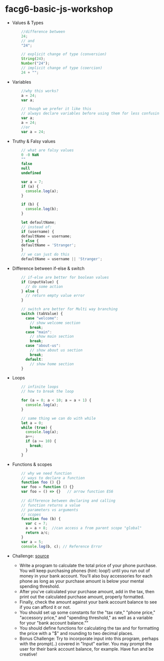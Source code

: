 # facg6-basic-js-workshop
* Values & Types
    ```js
        //difference between 
        24;
        // and 
        "24";

        // explicit change of type (conversion)
        String(24);
        Number("24");
        // implicit change of type (coercion)
        24 + "";
    ```
* Variables 
    ```js
        //why this works?
        a = 24;
        var a;

        // though we prefer it like this
        // always declare variables before using them for less confusing code
        var a;
        a = 24;
        //or
        var a = 24;
    ```
* Truthy & Falsy values
    ```js
        // what are falsy values
        0 -0 NaN
        ""
        false
        null
        undefined
    ```
    ```js
        var a = 7;
        if (a) {
          console.log(a);
        }

        if (b) {
          console.log(b);
        }
    ```
    ```js
        let defaultName;
        // instead of:
        if (username) {
        defaultName = username;
        } else {
        defaultName = 'Stranger';
        }
        // we can just do this
        defaultName = username || 'Stranger';
    ```
* Difference between if-else & switch
    ```js
        // if-else are better for boolean values
        if (inputValue) {
          // do some action
        } else {
          // return empty value error
        }

        // switch are better for Multi way branching
        switch (tabValue) {
          case "welcome":
            // show welcome section
            break;
          case "main":
            // show main section
            break;
          case "about-us":
            // show about us section
            break;
          default:
            // show home section
        }
    ```
* Loops
    ```js
        // infinite loops
        // how to break the loop

        for (a = 0; a < 10; a = a + 1) {
          console.log(a);
        }

        // same thing we can do with while
        let a = 0;
        while (true) {
          console.log(a);
          a++;
          if (a >= 10) {
            break;
          }
        }
    ```
* Functions & scopes
    ```js
        // why we need function
        // ways to declare a function
        function foo () {}
        var foo = function () {}
        var foo = () => {}   // arrow function ES6
        
        // difference between declaring and calling
        // function returns a value
        // parameters vs arguments
        // scopes
        function foo (b) {
          var c = 7;
          a = a + 8;  //can access a from parent scope "global"
          return a/c;
        }
        var a = 5;
        console.log(b, c); // Reference Error
    ```
* Challenge: [source](https://github.com/getify/You-Dont-Know-JS/blob/master/up%20%26%20going/ch1.md#practice)

  - Write a program to calculate the total price of your phone purchase. You will keep purchasing phones (hint: loop!) until you run out of money in your bank account. You'll also buy accessories for each phone as long as your purchase amount is below your mental spending threshold.
  - After you've calculated your purchase amount, add in the tax, then print out the calculated purchase amount, properly formatted.
  - Finally, check the amount against your bank account balance to see if you can afford it or not.
  - You should set up some constants for the "tax rate," "phone price," "accessory price," and "spending threshold," as well as a variable for your "bank account balance.""
  - You should define functions for calculating the tax and for formatting the price with a "$" and rounding to two decimal places.
  - Bonus Challenge: Try to incorporate input into this program, perhaps with the prompt(..) covered in "Input" earlier. You may prompt the user for their bank account balance, for example. Have fun and be creative!


